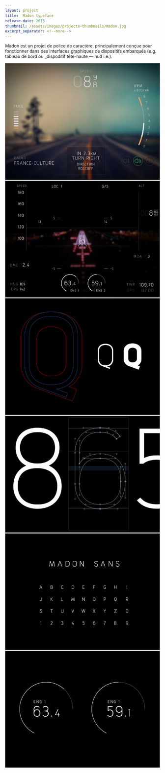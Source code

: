 ```yaml
---
layout: project
title:  Madon typeface
release-date: 2015
thumbnail: /assets/images/projects-thumbnails/madon.jpg
excerpt_separator: <!--more-->
---
```

Madon est un projet de police de caractère, principalement conçue pour fonctionner<!--more--> dans des interfaces graphiques de dispositifs embarqués (e.g. tableau de bord ou _dispoditif tête-haute ― hud i.e.).

![](/assets/images/projects/madon/madon_03.jpg)
![](/assets/images/projects/madon/madon_06.jpg)
![](/assets/images/projects/madon/madon_08.jpg)
![](/assets/images/projects/madon/madon_10.jpg)
![](/assets/images/projects/madon/madon_12.jpg)
![](/assets/images/projects/madon/madon_14.jpg)
